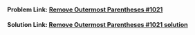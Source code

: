 #### **Problem Link:** [Remove Outermost Parentheses #1021](https://leetcode.com/problems/remove-outermost-parentheses/)

#### **Solution Link:** [Remove Outermost Parentheses #1021 solution](./Solution.java)

